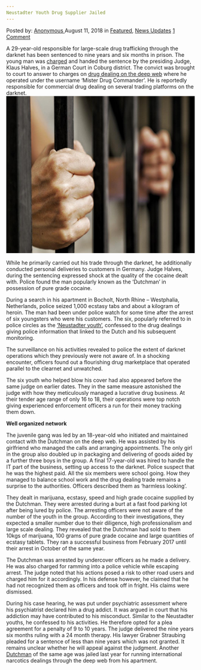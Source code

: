 ```yaml
---
Neustadter Youth Drug Supplier Jailed
---
```

<article class="post-listing post-26542 post type-post status-publish format-standard has-post-thumbnail hentry 
 tag-drug tag-jailed tag-neustadter tag-supplier tag-youth">
<div class="post-inner">
<span>Posted by: <a href="https://www.deepdotweb.com/author/anony/" title="">Anonymous </a></span>
<span>August 11, 2018</span>
<span>in <a href="https://www.deepdotweb.com/category/deepdot-news/" rel="category tag">Featured</a>, <a href="https://www.deepdotweb.com/category/news-updates/" rel="category tag">News Updates</a></span>
<span><a href="https://www.deepdotweb.com/2018/08/11/neustadter-youth-drug-supplier-jailed/#comments">1 Comment</a></span>


<p>A 29-year-old responsible for large-scale drug trafficking through the darknet has been sentenced to nine years and six months in prison. The young man was <a href="https://www.infranken.de/regional/coburg/neun-jahre-und-sechs-monate-fuer-den-drogenlieferanten-der-neustadter-jugendlichen;art214,3544342">charged</a> and handed the sentence by the presiding Judge, Klaus Halves, in a German Court in Coburg district. The convict was brought to court to answer to charges on <a href="https://www.deepdotweb.com/?s=darknet+drugs">drug dealing on the deep web</a> where he operated under the username ‘Mister Drug Commander’. He is reportedly responsible for commercial drug dealing on several trading platforms on the darknet.<img class="wp-image-26543 aligncenter" src="/imgs/2018/08/image-result-for-jail.jpeg" alt="Image result for jail" width="664" height="420" /></p>
<p>While he primarily carried out his trade through the darknet, he additionally conducted personal deliveries to customers in Germany. Judge Halves, during the sentencing expressed shock at the quality of the cocaine dealt with. Police found the man popularly known as the ‘Dutchman’ in possession of pure grade cocaine.</p>
<p>During a search in his apartment in Bocholt, North Rhine – Westphalia, Netherlands, police seized 1,000 ecstasy tabs and about a kilogram of heroin. The man had been under police watch for some time after the arrest of six youngsters who were his customers. The six, popularly referred to in police circles as the <a href="https://www.deepdotweb.com/2018/06/19/six-teenagers-on-trial-for-darknet-distribution-operation/">‘Neustadter youth’</a>, confessed to the drug dealings giving police information that linked to the Dutch and his subsequent monitoring.</p>
<p>The surveillance on his activities revealed to police the extent of darknet operations which they previously were not aware of. In a shocking encounter, officers found out a flourishing drug marketplace that operated parallel to the clearnet and unwatched.</p>
<p>The six youth who helped blow his cover had also appeared before the same judge on earlier dates. They in the same measure astonished the judge with how they meticulously managed a lucrative drug business. At their tender age range of only 16 to 18, their operations were top notch giving experienced enforcement officers a run for their money tracking them down.</p>
<p><strong>Well organized network</strong></p>
<p>The juvenile gang was led by an 18-year-old who initiated and maintained contact with the Dutchman on the deep web. He was assisted by his girlfriend who managed the calls and arranging appointments. The only girl in the group also doubled up in packaging and delivering of goods aided by a further three boys in the group. A final 17-year-old was hired to handle the IT part of the business, setting up access to the darknet. Police suspect that he was the highest paid. All the six members were school going. How they managed to balance school work and the drug dealing trade remains a surprise to the authorities. Officers described them as ‘harmless looking’.</p>
<p>They dealt in marijuana, ecstasy, speed and high grade cocaine supplied by the Dutchman. They were arrested during a burt at a fast food parking lot after being lured by police. The arresting officers were not aware of the number of the youth in the group. According to their investigations, they expected a smaller number due to their diligence, high professionalism and large scale dealing. They revealed that the Dutchman had sold to them 10kgs of marijuana, 100 grams of pure grade cocaine and large quantities of ecstasy tablets. They ran a successful business from February 2017 until their arrest in October of the same year.</p>
<p>The Dutchman was arrested by undercover officers as he made a delivery. He was also charged for ramming into a police vehicle while escaping arrest. The judge noted that his actions posed a risk to other road users and charged him for it accordingly. In his defense however, he claimed that he had not recognized them as officers and took off in fright. His claims were dismissed.</p>
<p>During his case hearing, he was put under psychiatric assessment where his psychiatrist declared him a drug addict. It was argued in court that his addiction may have contributed to his misconduct. Similar to the Neustadter youths, he confessed to his activities. He therefore opted for a plea agreement for a penalty of 9 to 10 years. The judge delivered the nine years six months ruling with a 24 month therapy. His lawyer Grabner Straubing pleaded for a sentence of less than nine years which was not granted. It remains unclear whether he will appeal against the judgment. Another <a href="https://www.deepdotweb.com/2017/11/29/germany-dutch-dark-web-drug-dealer-arrested-drugs-worth-3-5-million/">Dutchman</a> of the same age was jailed last year for running international narcotics dealings through the deep web from his apartment.</p>
</div>
<span style="display:none"> <a href="https://www.deepdotweb.com/tag/jailed/" rel="tag">jailed</a> <a href="https://www.deepdotweb.com/tag/neustadter/" rel="tag">neustadter</a> <a href="https://www.deepdotweb.com/tag/supplier/" rel="tag">supplier</a> <a href="https://www.deepdotweb.com/tag/youth/" rel="tag">youth</a></span> <span style="display:none" class="updated">2018-08-11<a href="https://www.deepdotweb.com/author/anony/" title="Posts by Anonymous" rel="author">Anonymous</a></strong></div>
</div>
</article>

